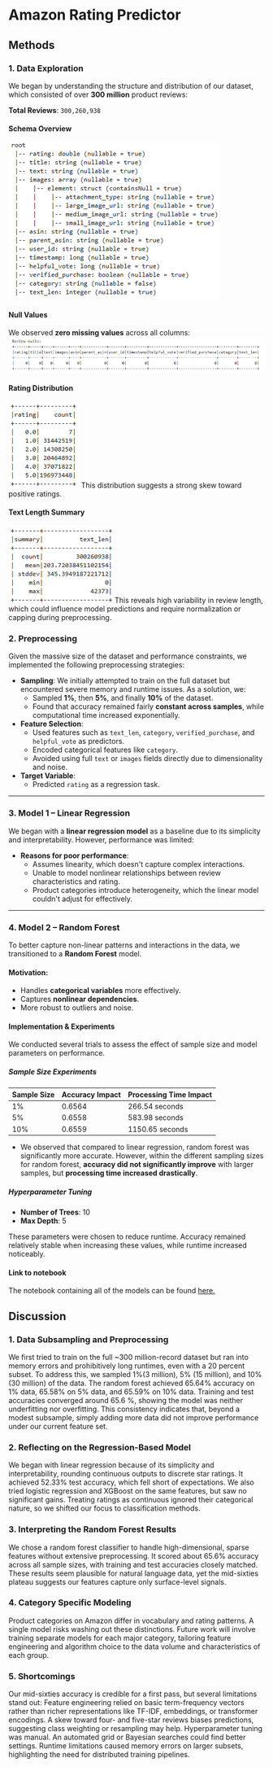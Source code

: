 # Amazon Rating Predictor








## Methods

### 1. Data Exploration

We began by understanding the structure and distribution of our dataset, which consisted of over **300 million** product reviews:

**Total Reviews**: `300,260,938`

#### Schema Overview
![Nulls by columns](../images/schema.png)

#### Null Values
We observed **zero missing values** across all columns:
![Nulls by columns](../images/nulls_by_col.png)

#### Rating Distribution
![Nulls by columns](../images/rating_distribution.png)
This distribution suggests a strong skew toward positive ratings.

#### Text Length Summary
![Nulls by columns](../images/text_length.png)
This reveals high variability in review length, which could influence model predictions and require normalization or capping during preprocessing.


### 2. Preprocessing

Given the massive size of the dataset and performance constraints, we implemented the following preprocessing strategies:

- **Sampling**: We initially attempted to train on the full dataset but encountered severe memory and runtime issues. As a solution, we:
  - Sampled **1%**, then **5%**, and finally **10%** of the dataset.
  - Found that accuracy remained fairly **constant across samples**, while computational time increased exponentially.
- **Feature Selection**:
  - Used features such as `text_len`, `category`, `verified_purchase`, and `helpful_vote` as predictors.
  - Encoded categorical features like `category`.
  - Avoided using full `text` or `images` fields directly due to dimensionality and noise.
- **Target Variable**:
  - Predicted `rating` as a regression task.

---

### 3. Model 1 – Linear Regression

We began with a **linear regression model** as a baseline due to its simplicity and interpretability. However, performance was limited:

- **Reasons for poor performance**:
  - Assumes linearity, which doesn't capture complex interactions.
  - Unable to model nonlinear relationships between review characteristics and rating.
  - Product categories introduce heterogeneity, which the linear model couldn't adjust for effectively.

---

### 4. Model 2 – Random Forest

To better capture non-linear patterns and interactions in the data, we transitioned to a **Random Forest** model.

#### Motivation:
- Handles **categorical variables** more effectively.
- Captures **nonlinear dependencies**.
- More robust to outliers and noise.

#### Implementation & Experiments

We conducted several trials to assess the effect of sample size and model parameters on performance.

##### Sample Size Experiments

| Sample Size | Accuracy Impact | Processing Time Impact |
|-------------|------------------|-------------------------|
| 1%          | 0.6564           | 266.54 seconds          |
| 5%          | 0.6558           | 583.98 seconds          |
| 10%         | 0.6559           | 1150.65 seconds         |

- We observed that compared to linear regression, random forest was significantly more accurate. However, within the different sampling sizes for random forest, **accuracy did not significantly improve** with larger samples, but **processing time increased drastically**.

##### Hyperparameter Tuning

- **Number of Trees**: 10  
- **Max Depth**: 5

These parameters were chosen to reduce runtime. Accuracy remained relatively stable when increasing these values, while runtime increased noticeably.

#### Link to notebook
The notebook containing all of the models can be found [here.](https://github.com/Nolan-Lo/Amazon_Product_Rating_Predictor/blob/Milestone4/Notebook/Amazon_Reviews_M4.ipynb)


## Discussion

### 1. Data Subsampling and Preprocessing
We first tried to train on the full ~300 million-record dataset but ran into memory errors and prohibitively long runtimes, even with a 20 percent subset. To address this, we sampled 1%(3 million), 5% (15 million), and 10% (30 million) of the data. The random forest achieved 65.64% accuracy on 1% data, 65.58% on 5% data, and 65.59% on 10% data. Training and test accuracies converged around 65.6 %, showing the model was neither underfitting nor overfitting. This consistency indicates that, beyond a modest subsample, simply adding more data did not improve performance under our current feature set.

### 2. Reflecting on the Regression-Based Model
We began with linear regression because of its simplicity and interpretability, rounding continuous outputs to discrete star ratings. It achieved 52.33% test accuracy, which fell short of expectations. We also tried logistic regression and XGBoost on the same features, but saw no significant gains. Treating ratings as continuous ignored their categorical nature, so we shifted our focus to classification methods.

### 3. Interpreting the Random Forest Results
We chose a random forest classifier to handle high-dimensional, sparse features without extensive preprocessing. It scored about 65.6% accuracy across all sample sizes, with training and test accuracies closely matched. These results seem plausible for natural language data, yet the mid-sixties plateau suggests our features capture only surface-level signals.

### 4. Category Specific Modeling
Product categories on Amazon differ in vocabulary and rating patterns. A single model risks washing out these distinctions. Future work will involve training separate models for each major category, tailoring feature engineering and algorithm choice to the data volume and characteristics of each group.

### 5. Shortcomings
Our mid-sixties accuracy is credible for a first pass, but several limitations stand out:
 Feature engineering relied on basic term-frequency vectors rather than richer representations like TF-IDF, embeddings, or transformer encodings.
 A skew toward four- and five-star reviews biases predictions, suggesting class weighting or resampling may help.
Hyperparameter tuning was manual. An automated grid or Bayesian searches could find better settings.
Runtime limitations caused memory errors on larger subsets, highlighting the need for distributed training pipelines.

